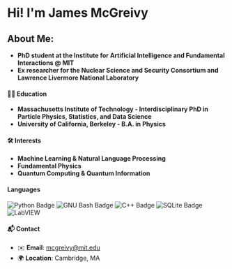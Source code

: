 # Hi! I'm James McGreivy

## About Me:
- **PhD student at the Institute for Artificial Intelligence and Fundamental Interactions @ MIT**
- **Ex researcher for the Nuclear Science and Security Consortium and Lawrence Livermore National Laboratory**
#### 🧑‍🎓 Education
- **Massachusetts Institute of Technology - Interdisciplinary PhD in Particle Physics, Statistics, and Data Science**
- **University of California, Berkeley - B.A. in Physics**
#### 🛠️ Interests
- **Machine Learning & Natural Language Processing**
- **Fundamental Physics**
- **Quantum Computing & Quantum Information**
#### Languages 
![Python Badge](https://img.shields.io/badge/Python-3776AB?logo=python&logoColor=fff&style=for-the-badge) ![GNU Bash Badge](https://img.shields.io/badge/GNU%20Bash-4EAA25?logo=gnubash&logoColor=fff&style=for-the-badge) ![C++ Badge](https://img.shields.io/badge/C%2B%2B-00599C?logo=cplusplus&logoColor=fff&style=for-the-badge) ![SQLite Badge](https://img.shields.io/badge/SQLite-003B57?logo=sqlite&logoColor=fff&style=for-the-badge) ![LabVIEW](https://img.shields.io/badge/LabVIEW-FFDB00?logo=labview&logoColor=000&style=for-the-badge)
#### 📬 Contact
- ✉️ **Email**: [mcgreivy@mit.edu](mailto:mcgreivy@mit.edu)
- 🌍 **Location**: Cambridge, MA
